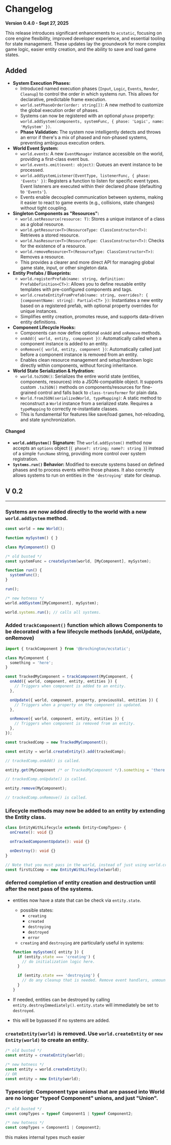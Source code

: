 # Changelog


**Version 0.4.0 - Sept 27, 2025**

This release introduces significant enhancements to `ecstatic`, focusing on core engine flexibility, improved developer experience, and essential tooling for state management. These updates lay the groundwork for more complex game logic, easier entity creation, and the ability to save and load game states.

## **Added**

*   **System Execution Phases:**
    *   Introduced named execution phases (`Input`, `Logic`, `Events`, `Render`, `Cleanup`) to control the order in which systems run. This allows for declarative, predictable frame execution.
    *   `world.setPhaseOrder(order: string[])`: A new method to customize the global execution order of phases.
    *   Systems can now be registered with an optional `phase` property: `world.addSystem(components, systemFunc, { phase: 'Logic', name: 'MySystem' })`.
    *   **Phase Validation:** The system now intelligently detects and throws an error if there's a mix of phased and non-phased systems, preventing ambiguous execution orders.
*   **World Event System:**
    *   `world.events`: A new `EventManager` instance accessible on the world, providing a first-class event bus.
    *   `world.events.emit(event: object)`: Queues an event instance to be processed.
    *   `world.addSystemListener(EventType, listenerFunc, { phase: 'Events' })`: Registers a function to listen for specific event types. Event listeners are executed within their declared phase (defaulting to `'Events'`).
    *   Events enable decoupled communication between systems, making it easier to react to game events (e.g., collisions, state changes) without tight coupling.
*   **Singleton Components as "Resources":**
    *   `world.setResource(resource: T)`: Stores a unique instance of a class as a global resource.
    *   `world.getResource<T>(ResourceType: ClassConstructor<T>)`: Retrieves a stored resource.
    *   `world.hasResource<T>(ResourceType: ClassConstructor<T>)`: Checks for the existence of a resource.
    *   `world.removeResource<T>(ResourceType: ClassConstructor<T>)`: Removes a resource.
    *   This provides a clearer and more direct API for managing global game state, input, or other singleton data.
*   **Entity Prefabs / Blueprints:**
    *   `world.registerPrefab(name: string, definition: PrefabDefinition<CT>)`: Allows you to define reusable entity templates with pre-configured components and tags.
    *   `world.createEntityFromPrefab(name: string, overrides?: { [componentName: string]: Partial<CT> })`: Instantiates a new entity based on a registered prefab, with optional property overrides for unique instances.
    *   Simplifies entity creation, promotes reuse, and supports data-driven entity definitions.
*   **Component Lifecycle Hooks:**
    *   Components can now define optional `onAdd` and `onRemove` methods.
    *   `onAdd({ world, entity, component })`: Automatically called when a component instance is added to an entity.
    *   `onRemove({ world, entity, component })`: Automatically called just before a component instance is removed from an entity.
    *   Enables clean resource management and setup/teardown logic directly within components, without forcing inheritance.
*   **World State Serialization & Hydration:**
    *   `world.toJSON()`: Serializes the entire world state (entities, components, resources) into a JSON-compatible object. It supports custom `.toJSON()` methods on components/resources for fine-grained control and falls back to `class-transformer` for plain data.
    *   `World.fromJSON(serializedWorld, typeMapping)`: A static method to reconstruct a `World` instance from a serialized state. Requires a `typeMapping` to correctly re-instantiate classes.
    *   This is fundamental for features like save/load games, hot-reloading, and state synchronization.

#### **Changed**

*   **`world.addSystem()` Signature:** The `world.addSystem()` method now accepts an `options` object (`{ phase?: string; name?: string }`) instead of a simple `funcName` string, providing more control over system registration.
*   **`Systems.run()` Behavior:** Modified to execute systems based on defined phases and to process events within those phases. It also correctly allows systems to run on entities in the `'destroying'` state for cleanup.

## V 0.2

---

### Systems are now added directly to the world with a new `world.addSystem` method.

```typescript
const world = new World();

function mySystem() { }

class MyComponent() {}

/* old busted */
const systemFunc = createSystem(world, [MyComponent], mySystem);

function run() {
  systemFunc();
}

run();

/* new hotness */
world.addSystem([MyComponent], mySystem);

world.systems.run(); // calls all systems.
```

### Added `trackComponent()` function which allows Components to be decorated with a few lifecycle methods (onAdd, onUpdate, onRemove)

```typescript
import { trackComponent } from '@brochington/ecstatic';

class MyComponent {
  something = 'here';
}

const TrackedMyComponent = trackComponent(MyComponent, {
  onAdd({ world, component, entity, entities }) {
    // Triggers when component is added to an entity.
  },

  onUpdate({ world, component, property, previousVal, entities }) {
    // Triggers when a property on the component is updated.
  },

  onRemove({ world, component, entity, entities }) {
    // Triggers when component is removed from an entity.
  },
});

const trackedComp = new TrackedMyComponent();

const entity = world.createEntity().add(trackedComp);

// trackedComp.onAdd() is called.

entity.get(MyComponent /* or TrackedMyComponent */).something = 'there';

// trackedComp.onUpdate() is called.

entity.remove(MyComponent);

// trackedComp.onRemove() is called.
```

### Lifecycle methods may now be added to an entity by extending the Entity class.

```typescript
class EntityWithLifecycle extends Entity<CompTypes> {
  onCreate(): void {}

  onTrackedComponentUpdate(): void {}

  onDestroy(): void {}
}

// Note that you must pass in the world, instead of just using world.createEntity().
const firstLCComp = new EntityWithLifecycle(world);
```

### deferred completion of entity creation and destruction until after the next pass of the systems.

- entities now have a state that can be check via `entity.state`.
  - possible states:
    - `creating`
    - `created`
    - `destroying`
    - `destroyed`
    - `error`
  - `creating` and `destroying` are particularly useful in systems:

  ```typescript
  function mySystem({ entity }) {
    if (entity.state === 'creating') {
      // do initialization logic here.
    }

    if (entity.state === 'destroying') {
      // do any cleanup that is needed. Remove event handlers, unmount elements, etc.
    }
  }
  ```

- If needed, entities can be destroyed by calling `entity.destroyImmediately()`. `entity.state` will immediately be set to `destroyed`.

- this will be bypassed if no systems are added.

### `createEntity(world)` is removed. Use `world.createEntity` or `new Entity(world)` to create an entity.

```typescript
/* old busted */
const entity = createEntity(world);

/* new hotness */
const entity = world.createEntity();
// OR
const entity = new Entity(world);
```

### Typescript: Component type unions that are passed into World are no longer "typeof Component" unions, and just "Union".

```typescript
/* old busted */
const compTypes = typeof Component1 | typeof Component2;

/* new hotness */
const compTypes = Component1 | Component2;
```

this makes internal types much easier
